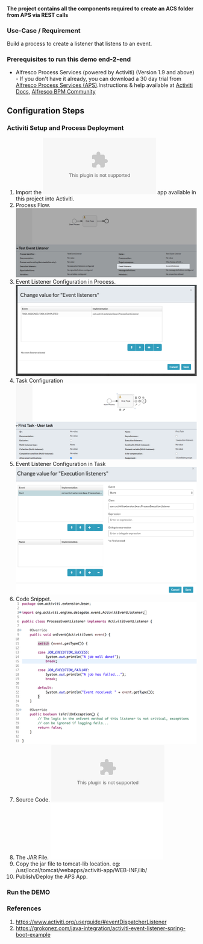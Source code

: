 #### The project contains all the components required to create an ACS folder from APS via REST calls

### Use-Case / Requirement
Build a process to create a listener that listens to an event.


### Prerequisites to run this demo end-2-end

* Alfresco Process Services (powered by Activiti) (Version 1.9 and above) - If you don't have it already, you can download a 30 day trial from [Alfresco Process Services (APS)](https://www.alfresco.com/products/business-process-management/alfresco-activiti).Instructions & help available at [Activiti Docs](http://docs.alfresco.com/activiti/docs/), [Alfresco BPM Community](https://community.alfresco.com/community/bpm)


## Configuration Steps

### Activiti Setup and Process Deployment
1. Import the ![Event-Listener.zip](Event-Listener.zip) app available in this project into Activiti.
2. Process Flow.  ![Process-Flow](Process-Flow.png)
3. Event Listener Configuration in Process. ![Request-Mapping](Request-Mapping.png)
4. Task Configuration   ![Human-Task-Configuration](Human-Task-Configuration.png)
5. Event Listener Configuration in Task ![Request-Mapping-2](Request-Mapping-2.png)
6. Code Snippet. ![Code-Snippet](Java-Code.png)
7. Source Code. ![Source-Code](activiti-extension-event-listener-java-code.zip)
8. The JAR File. ![Event-Listener.jar](activiti-extension-event-listener-jar-1.0-SNAPSHOT.jar)
9. Copy the jar file to tomcat-lib location. eg: /usr/local/tomcat/webapps/activiti-app/WEB-INF/lib/ 
10. Publish/Deploy the APS App.


### Run the DEMO

### References
1. https://www.activiti.org/userguide/#eventDispatcherListener
2. https://grokonez.com/java-integration/activiti-event-listener-spring-boot-example